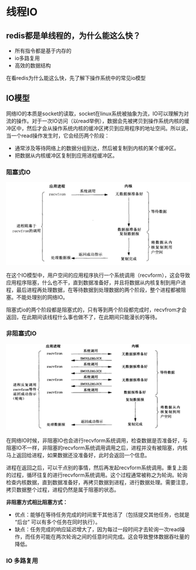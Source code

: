 # 线程IO

## redis都是单线程的，为什么能这么快？

* 所有指令都是基于内存的
* io多路复用
* 高效的数据结构

在看redis为什么能这么快，先了解下操作系统中的常见io模型

## IO模型

网络IO的本质是socket的读取，socket在linux系统被抽象为流，IO可以理解为对流的操作。对于一次IO访问（以read举例），数据会先被拷贝到操作系统内核的缓冲区中，然后才会从操作系统内核的缓冲区拷贝到应用程序的地址空间。所以说，当一个read操作发生时，它会经历两个阶段：

* 通常涉及等待网络上的数据分组到达，然后被复制到内核的某个缓冲区。
* 把数据从内核缓冲区复制到应用进程缓冲区。

### 阻塞式IO

![](../../.gitbook/assets/image%20%2817%29.png)

在这个IO模型中，用户空间的应用程序执行一个系统调用（recvform），这会导致应用程序阻塞，什么也不干，直到数据准备好，并且将数据从内核复制到用户进程，最后进程再处理数据，在等待数据到处理数据的两个阶段，整个进程都被阻塞。不能处理别的网络IO。

阻塞式io的两个阶段都是阻塞式的，只有等到两个阶段都完成时，recvfrom才会返回，在此期间该线程什么事也做不了，在此期间只能漫长的等待。

### 非阻塞式IO

![](../../.gitbook/assets/image%20%2812%29.png)

在网络IO时候，非阻塞IO也会进行recvform系统调用，检查数据是否准备好，与阻塞IO不一样，非阻塞的recvform系统调用调用之后，进程并没有被阻塞，内核马上返回给进程，如果数据还没准备好，此时会返回一个信息。

进程在返回之后，可以干点别的事情，然后再发起recvform系统调用。重复上面的过程，循环往复的进行recvform系统调用。这个过程通常被称之为轮询。轮询检查内核数据，直到数据准备好，再拷贝数据到进程，进行数据处理。需要注意，拷贝数据整个过程，进程仍然是属于阻塞的状态。

**非阻塞方式相比阻塞方式：** 

* 优点：能够在等待任务完成的时间里干其他活了（包括提交其他任务，也就是 “后台” 可以有多个任务在同时执行）。 
* 缺点：任务完成的响应延迟增大了，因为每过一段时间才去轮询一次read操作，而任务可能在两次轮询之间的任意时间完成。这会导致整体数据吞吐量的降低。

### IO 多路复用



